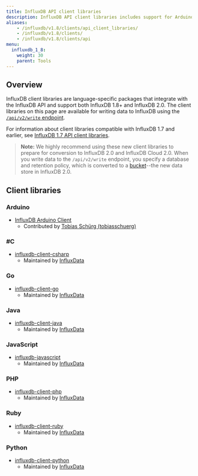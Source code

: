 ```yaml
---
title: InfluxDB API client libraries
description: InfluxDB API client libraries includes support for Arduino, Go, Haskell, Java, JavaScript/Node.js, Lisp, MATLAB, .Net, Perl, PHP, Python, R, Ruby, Rust, Scala, Sensu, and the SNMP agent.
aliases:
    - /influxdb/v1.8/clients/api_client_libraries/
    - /influxdb/v1.8/clients/
    - /influxdb/v1.8/clients/api
menu:
  influxdb_1_8:
    weight: 30
    parent: Tools
---
```


## Overview

InfluxDB client libraries are language-specific packages that integrate with the InfluxDB API and support both InfluxDB 1.8+ and InfluxDB 2.0. The client libraries on this page are available for writing data to InfluxDB using the [`/api/v2/write` endpoint](/influxdb/v1.8/tools/api#api-v2-write-http-endpoint).

For information about client libraries compatible with InfluxDB 1.7 and earlier, see [InfluxDB 1.7 API client libraries](/influxdb/v1.7/tools/api-client-libraries).

>**Note:** We highly recommend using these new client libraries to prepare for conversion to InfluxDB 2.0 and InfluxDB Cloud 2.0. When you write data to the `/api/v2/write` endpoint, you specify a database and retention policy, which is converted to a [bucket](https://v2.docs.influxdata.com/v2.0/reference/glossary/#bucket)--the new data store in InfluxDB 2.0.

## Client libraries

### Arduino
- [InfluxDB Arduino Client](https://github.com/tobiasschuerg/InfluxDB-Client-for-Arduino)
  - Contributed by [Tobias Schürg (tobiasschuerg)](https://github.com/tobiasschuerg)

### #C
- [influxdb-client-csharp](https://github.com/influxdata/influxdb-client-csharp)
  - Maintained by [InfluxData](https://github.com/influxdata)

### Go

- [influxdb-client-go](https://github.com/influxdata/influxdb-client-go)
  - Maintained by [InfluxData](https://github.com/influxdata)

### Java

- [influxdb-client-java](https://github.com/influxdata/influxdb-client-java)
   - Maintained by [InfluxData](https://github.com/influxdata)

### JavaScript

* [influxdb-javascript](https://github.com/influxdata/influxdb-client-js)
   - Maintained by [InfluxData](https://github.com/influxdata)

### PHP

- [influxdb-client-php](https://github.com/influxdata/influxdb-client-php)
   - Maintained by [InfluxData](https://github.com/influxdata)

### Ruby

- [influxdb-client-ruby](https://github.com/influxdata/influxdb-client-ruby)
   - Maintained by [InfluxData](https://github.com/influxdata)

### Python

* [influxdb-client-python](https://github.com/influxdata/influxdb-client-python)
   - Maintained by [InfluxData](https://github.com/influxdata)
